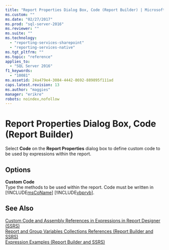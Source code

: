 ```yaml
---
title: "Report Properties Dialog Box, Code (Report Builder) | Microsoft Docs"
ms.custom: ""
ms.date: "02/27/2017"
ms.prod: "sql-server-2016"
ms.reviewer: ""
ms.suite: ""
ms.technology: 
  - "reporting-services-sharepoint"
  - "reporting-services-native"
ms.tgt_pltfrm: ""
ms.topic: "reference"
applies_to: 
  - "SQL Server 2016"
f1_keywords: 
  - "10081"
ms.assetid: 24a479e4-3084-4442-8692-889895f111ad
caps.latest.revision: 13
ms.author: "maggies"
manager: "erikre"
robots: noindex,nofollow
---
```

# Report Properties Dialog Box, Code (Report Builder)
  Select **Code** on the **Report Properties** dialog box to define custom code to be used by expressions within the report.  
  
## Options  
 **Custom Code**  
 Type the methods to be used within the report. Code must be written in [!INCLUDE[msCoName](../a9notintoc/includes/msconame-md.md)] [!INCLUDE[vbprvb](../a9retired/includes/vbprvb-md.md)].  
  
## See Also  
 [Custom Code and Assembly References in Expressions in Report Designer &#40;SSRS&#41;](../reporting-services/report-design/custom-code-and-assembly-references-in-expressions-in-report-designer-ssrs.md)   
 [Report and Group Variables Collections References &#40;Report Builder and SSRS&#41;](../reporting-services/report-design/built-in-collections-report-and-group-variables-references-report-builder.md)   
 [Expression Examples &#40;Report Builder and SSRS&#41;](../reporting-services/report-design/expression-examples-report-builder-and-ssrs.md)  
  
  